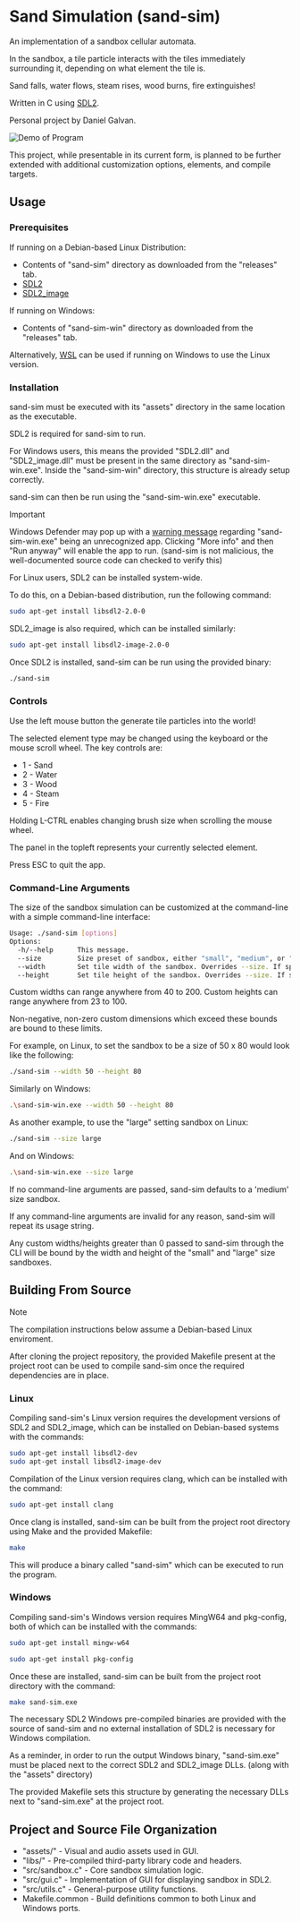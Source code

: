 # Sand Simulation (sand-sim)
An implementation of a sandbox cellular automata.

In the sandbox, a tile particle interacts with the tiles immediately surrounding it, depending on what element the tile is.

Sand falls, water flows, steam rises, wood burns, fire extinguishes!

Written in C using [SDL2](https://www.libsdl.org/).

Personal project by Daniel Galvan.

![Demo of Program](assets/demo/demo.gif)

This project, while presentable in its current form, is planned to be further extended with additional customization options, elements, and compile targets.


## Usage
### Prerequisites

If running on a Debian-based Linux Distribution:
- Contents of "sand-sim" directory as downloaded from the "releases" tab.
- [SDL2](https://github.com/libsdl-org/SDL/tree/SDL2)
- [SDL2_image](https://github.com/libsdl-org/SDL_image/tree/SDL2)

If running on Windows:
- Contents of "sand-sim-win" directory as downloaded from the "releases" tab.

Alternatively, [WSL](https://learn.microsoft.com/en-us/windows/wsl/install) can be used if running on Windows to use the Linux version.

### Installation

sand-sim must be executed with its "assets" directory in the same location as the executable.

SDL2 is required for sand-sim to run.

For Windows users, this means the provided "SDL2.dll" and "SDL2_image.dll" must be present in the same directory as "sand-sim-win.exe". Inside the "sand-sim-win" directory, this structure is already setup correctly.

sand-sim can then be run using the "sand-sim-win.exe" executable. 

> [!IMPORTANT]
> Windows Defender may pop up with a [warning message](https://superuser.com/questions/1553842/windows-protected-your-pc) regarding "sand-sim-win.exe" being an unrecognized app. Clicking "More info" and then "Run anyway" will enable the app to run. (sand-sim is not malicious, the well-documented source code can checked to verify this) 

For Linux users, SDL2 can be installed system-wide. 

To do this, on a Debian-based distribution, run the following command:

```bash
sudo apt-get install libsdl2-2.0-0
```

SDL2_image is also required, which can be installed similarly:

```bash
sudo apt-get install libsdl2-image-2.0-0
```

Once SDL2 is installed, sand-sim can be run using the provided binary:

```bash
./sand-sim
```

### Controls

Use the left mouse button the generate tile particles into the world!

The selected element type may be changed using the keyboard or the mouse scroll
wheel. The key controls are:

- 1 - Sand
- 2 - Water
- 3 - Wood
- 4 - Steam
- 5 - Fire

Holding L-CTRL enables changing brush size when scrolling the mouse wheel.

The panel in the topleft represents your currently selected element.

Press ESC to quit the app.


### Command-Line Arguments

The size of the sandbox simulation can be customized at the command-line with
a simple command-line interface:

```bash
Usage: ./sand-sim [options]
Options:
  -h/--help      This message.
  --size         Size preset of sandbox, either "small", "medium", or "large".
  --width        Set tile width of the sandbox. Overrides --size. If specified, height must be specified too.
  --height       Set tile height of the sandbox. Overrides --size. If specified, width must be specified too.
```

Custom widths can range anywhere from 40 to 200. 
Custom heights can range anywhere from 23 to 100.

Non-negative, non-zero custom dimensions which exceed these bounds are bound to
these limits.

For example, on Linux, to set the sandbox to be a size of 50 x 80 would look like the following:

```bash
./sand-sim --width 50 --height 80
```

Similarly on Windows:

```bash
.\sand-sim-win.exe --width 50 --height 80
```

As another example, to use the "large" setting sandbox on Linux:

```bash
./sand-sim --size large
```

And on Windows:
```bash
.\sand-sim-win.exe --size large
```

If no command-line arguments are passed, sand-sim defaults to a 'medium' size
sandbox.

If any command-line arguments are invalid for any reason, sand-sim will repeat
its usage string.

Any custom widths/heights greater than 0 passed to sand-sim through
the CLI will be bound by the width and height of the "small" and "large" size
sandboxes.


## Building From Source

> [!NOTE]
> The compilation instructions below assume a Debian-based Linux enviroment. 

After cloning the project repository, the provided Makefile present at the project root 
can be used to compile sand-sim once the required dependencies are in place.

### Linux

Compiling sand-sim's Linux version requires the development versions of SDL2 and SDL2_image, which can be installed on Debian-based systems with the commands:

```bash
sudo apt-get install libsdl2-dev
sudo apt-get install libsdl2-image-dev
```

Compilation of the Linux version requires clang, which can be installed with the command:

```bash
sudo apt-get install clang
```

Once clang is installed, sand-sim can be built from the project root directory using Make and the provided Makefile:

```bash
make
```

This will produce a binary called "sand-sim" which can be executed to run the program.

### Windows

Compiling sand-sim's Windows version requires MingW64 and pkg-config, both of which can be installed with the commands:

```bash
sudo apt-get install mingw-w64
```

```bash
sudo apt-get install pkg-config
```

Once these are installed, sand-sim can be built from the project root directory with the command:

```bash
make sand-sim.exe
```

The necessary SDL2 Windows pre-compiled binaries are provided with the source of
sand-sim and no external installation of SDL2 is necessary for Windows compilation.

As a reminder, in order to run the output Windows binary, "sand-sim.exe" must be placed
next to the correct SDL2 and SDL2_image DLLs. (along with the "assets" directory)

The provided Makefile sets this structure by generating the necessary DLLs next
to "sand-sim.exe" at the project root.

## Project and Source File Organization

- "assets/" - Visual and audio assets used in GUI.
- "libs/" - Pre-compiled third-party library code and headers.
- "src/sandbox.c" - Core sandbox simulation logic.
- "src/gui.c" - Implementation of GUI for displaying sandbox in SDL2.
- "src/utils.c" - General-purpose utility functions.
- Makefile.common - Build definitions common to both Linux and Windows ports.

